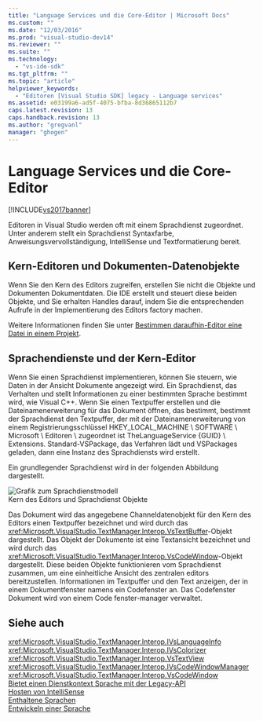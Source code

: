 ```yaml
---
title: "Language Services und die Core-Editor | Microsoft Docs"
ms.custom: ""
ms.date: "12/03/2016"
ms.prod: "visual-studio-dev14"
ms.reviewer: ""
ms.suite: ""
ms.technology: 
  - "vs-ide-sdk"
ms.tgt_pltfrm: ""
ms.topic: "article"
helpviewer_keywords: 
  - "Editoren [Visual Studio SDK] legacy - Language services"
ms.assetid: e03199a6-ad5f-4075-bfba-8d36865112b7
caps.latest.revision: 13
caps.handback.revision: 13
ms.author: "gregvanl"
manager: "ghogen"
---
```

# Language Services und die Core-Editor
[!INCLUDE[vs2017banner](../code-quality/includes/vs2017banner.md)]

Editoren in Visual Studio werden oft mit einem Sprachdienst zugeordnet.  Unter anderem stellt ein Sprachdienst Syntaxfarbe, Anweisungsvervollständigung, IntelliSense und Textformatierung bereit.  
  
## Kern\-Editoren und Dokumenten\-Datenobjekte  
 Wenn Sie den Kern des Editors zugreifen, erstellen Sie nicht die Objekte und Dokumenten Dokumentdaten.  Die IDE erstellt und steuert diese beiden Objekte, und Sie erhalten Handles darauf, indem Sie die entsprechenden Aufrufe in der Implementierung des Editors factory machen.  
  
 Weitere Informationen finden Sie unter [Bestimmen daraufhin\-Editor eine Datei in einem Projekt](../extensibility/internals/determining-which-editor-opens-a-file-in-a-project.md).  
  
## Sprachendienste und der Kern\-Editor  
 Wenn Sie einen Sprachdienst implementieren, können Sie steuern, wie Daten in der Ansicht Dokumente angezeigt wird.  Ein Sprachdienst, das Verhalten und stellt Informationen zu einer bestimmten Sprache bestimmt wird, wie Visual C\+\+.  Wenn Sie einen Textpuffer erstellen und die Dateinamenerweiterung für das Dokument öffnen, das bestimmt, bestimmt der Sprachdienst den Textpuffer, der mit der Dateinamenerweiterung von einem Registrierungsschlüssel HKEY\_LOCAL\_MACHINE \\ SOFTWARE \\ Microsoft \\ Editoren \\ zugeordnet ist TheLanguageService {GUID} \\ Extensions.  Standard\-VSPackage, das Verfahren lädt und VSPackages geladen, dann eine Instanz des Sprachdiensts wird erstellt.  
  
 Ein grundlegender Sprachdienst wird in der folgenden Abbildung dargestellt.  
  
 ![Grafik zum Sprachdienstmodell](../extensibility/media/vslanguageservicemodel.png "vsLanguageServiceModel")  
Kern des Editors und Sprachdienst Objekte  
  
 Das Dokument wird das angegebene Channeldatenobjekt für den Kern des Editors einen Textpuffer bezeichnet und wird durch das <xref:Microsoft.VisualStudio.TextManager.Interop.VsTextBuffer>\-Objekt dargestellt.  Das Objekt der Dokumente ist eine Textansicht bezeichnet und wird durch das <xref:Microsoft.VisualStudio.TextManager.Interop.VsCodeWindow>\-Objekt dargestellt.  Diese beiden Objekte funktionieren vom Sprachdienst zusammen, um eine einheitliche Ansicht des zentralen editors bereitzustellen.  Informationen im Textpuffer und den Text anzeigen, der in einem Dokumentfenster namens ein Codefenster an.  Das Codefenster Dokument wird von einem Code fenster\-manager verwaltet.  
  
## Siehe auch  
 <xref:Microsoft.VisualStudio.TextManager.Interop.IVsLanguageInfo>   
 <xref:Microsoft.VisualStudio.TextManager.Interop.IVsColorizer>   
 <xref:Microsoft.VisualStudio.TextManager.Interop.VsTextView>   
 <xref:Microsoft.VisualStudio.TextManager.Interop.IVsCodeWindowManager>   
 <xref:Microsoft.VisualStudio.TextManager.Interop.VsCodeWindow>   
 [Bietet einen Dienstkontext Sprache mit der Legacy\-API](../extensibility/providing-a-language-service-context-by-using-the-legacy-api.md)   
 [Hosten von IntelliSense](../extensibility/intellisense-hosting.md)   
 [Enthaltene Sprachen](../extensibility/contained-languages.md)   
 [Entwickeln einer Sprache](../extensibility/internals/developing-a-legacy-language-service.md)